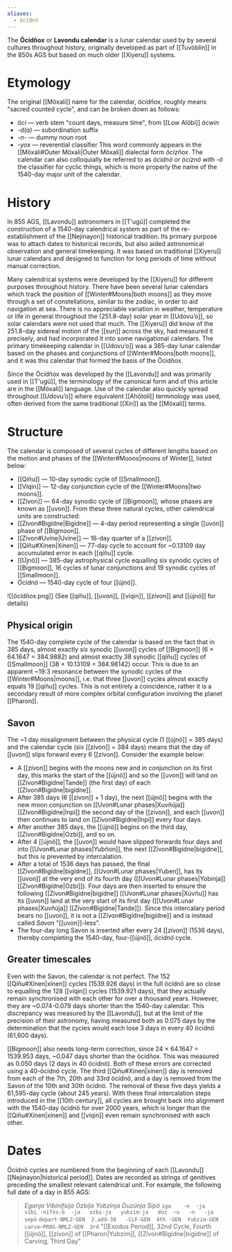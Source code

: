 ```yaml
---
aliases:
  - öcídnö
---
```

The **Öcídñox** or **Lavondu calendar** is a lunar calendar used by by several cultures throughout history, originally developed as part of [[Tuvöblin]] in the 850s AGS but based on much older [[Xiyeru]] systems.
# Etymology
The original [[Möxali]] name for the calendar, *öcídñox*, roughly means "sacred counted cycle", and can be broken down as follows:
- *öci* — verb stem "count days, measure time", from [[Low Alöbi]] *öcwin*
- *-d(a)* — subordination suffix
- *-n-* — dummy noun root
- *-yox* — reverential classifier
This word commonly appears in the [[Möxali#Outer Möxali|Outer Möxali]] dialectal form *öcízñox*. The calendar can also colloquially be referred to as *öcídnö* or *öcíznö* with *-ö* the classifier for cyclic things, which is more properly the name of the 1540-day major unit of the calendar.
# History
In 855 AGS, [[Lavondu]] astronomers in [[T'ugü]] completed the construction of a 1540-day calendrical system as part of the re-establishment of the [[Nejinayon]] historical tradition. Its primary purpose was to attach dates to historical records, but also aided astronomical observation and general timekeeping. It was based on traditional [[Xiyeru]] lunar calendars and designed to function for long periods of time without manual correction.

Many calendrical systems were developed by the [[Xiyeru]] for different purposes throughout history. There have been several lunar calendars which track the position of [[Winter#Moons|both moons]] as they move through a set of constellations, similar to the zodiac, in order to aid navigation at sea. There is no appreciable variation in weather, temperature or life in general throughout the (251.8-day) solar year in [[Udovuʼo]], so solar calendars were not used that much. The [[Xiyeru]] did know of the 251.8-day sidereal motion of the [[sun]] across the sky, had measured it precisely, and had incorporated it into some navigational calendars. The primary timekeeping calendar in [[Udovuʼo]] was a 385-day lunar calendar based on the phases and conjunctions of [[Winter#Moons|both moons]], and it was this calendar that formed the basis of the Öcídñox.

Since the Öcídñox was developed by the [[Lavondu]] and was primarily used in [[T'ugü]], the terminology of the canonical form and of this article are in the [[Möxali]] language. Use of the calendar also quickly spread throughout [[Udovuʼo]] where equivalent [[Ahōtoli]] terminology was used, often derived from the same traditional [[Xiri]] as the [[Möxali]] terms.
# Structure
The calendar is composed of several cycles of different lengths based on the motion and phases of the [[Winter#Moons|moons of Winter]], listed below:
- [[Qíñu]] — 10-day synodic cycle of [[Smallmoon]].
- [[Víqin]] — 12-day conjunction cycle of the [[Winter#Moons|two moons]].
- [[Zívon]] — 64-day synodic cycle of [[Bigmoon]], whose phases are known as [[uvon]].
From these three natural cycles, other calendrical units are constructed:
- [[Zívon#Bigídne|Bigídne]] — 4-day period representing a single [[uvon]] phase of [[Bigmoon]].
- [[Zívon#Uvíne|Uvíne]] — 16-day quarter of a [[zívon]].
- [[Qíñu#Xínen|Xínen]] — 77-day cycle to account for ~0.13109 day accumulated error in each [[qíñu]] cycle.
- [[Újnö]] — 385-day astrophysical cycle equalling six synodic cycles of [[Bigmoon]], 16 cycles of lunar conjunctions and 19 synodic cycles of [[Smallmoon]].
- Öcídnö — 1540-day cycle of four [[újnö]].

![[öcídñox.png]]
(See [[qíñu]], [[uvon]], [[víqin]], [[zívon]] and [[újnö]] for details)
## Physical origin
The 1540-day complete cycle of the calendar is based on the fact that in 385 days, almost exactly six synodic [[uvon]] cycles of [[Bigmoon]] (6 × 64.1647 = 384.9882) and almost exactly 38 synodic [[qíñu]] cycles of [[Smallmoon]] (38 × 10.13109 = 384.98142) occur. This is due to an apparent ~19:3 resonance between the synodic cycles of the [[Winter#Moons|moons]], i.e. that three [[uvon]] cycles almost exactly equals 19 [[qíñu]] cycles. This is not entirely a coincidence, rather it is a secondary result of more complex orbital configuration involving the planet [[Pharon]].
## Savon
The ~1 day misalignment between the physical cycle (1 [[újnö]] = 385 days) and the calendar cycle (six [[zívon]] = 384 days) means that the day of [[uvon]] slips forward every 6 [[zívon]]. Consider the example below:
- A [[zívon]] begins with the moons new and in conjunction on its first day, this marks the start of the [[újnö]] and so the [[uvon]] will land on [[Zívon#Bigídne|Tande]] (the first day) of each [[Zívon#Bigídne|bigídne]].
- After 385 days (6 [[zívon]] + 1 day), the next [[újnö]] begins with the new moon conjunction on [[Uvon#Lunar phases|Xuvñúja]] [[Zívon#Bigídne|Inpi]] the second day of the [[zívon]], and each [[uvon]] then continues to land on [[Zívon#Bigídne|Inpi]] every four days.
- After another 385 days, the [[újnö]] begins on the third day, [[Zívon#Bigídne|Ozbi]], and so on.
- After 4 [[újnö]], the [[uvon]] would have slipped forwards four days and into [[Uvon#Lunar phases|Yubñon]], the next [[Zívon#Bigídne|bigídne]], but this is prevented by intercalation.
- After a total of 1536 days has passed, the final [[Zívon#Bigídne|bigídne]], [[Uvon#Lunar phases|Yuben]], has its [[uvon]] at the very end of its fourth day ([[Uvon#Lunar phases|Yobinja]] [[Zívon#Bigídne|Ozbi]]). Four days are then inserted to ensure the following [[Zívon#Bigídne|bigídne]] [[Uvon#Lunar phases|Xúvñu]] has its [[uvon]] land at the very start of its first day ([[Uvon#Lunar phases|Xuvñúja]] [[Zívon#Bigídne|Tande]]). Since this intercalary period bears no [[uvon]], it is not a [[Zívon#Bigídne|bigídne]] and is instead called *Savon* "[[uvon]]-less".
- The four-day long Savon is inserted after every 24 [[zívon]] (1536 days), thereby completing the 1540-day, four-[[újnö]], *öcídnö* cycle.
## Greater timescales
Even with the Savon, the calendar is not perfect. The 152 [[Qíñu#Xínen|xínen]] cycles (1539.926 days) in the full öcídnö are so close to equalling the 128 [[víqin]] cycles (1539.921 days), that they actually remain synchronised with each other for over a thousand years. However, they are ~0.074-0.079 days shorter than the 1540-day calendar. This discrepancy was measured by the [[Lavondu]], but at the limit of the precision of their astronomy, having measured both as 0.075 days by the determination that the cycles would each lose 3 days in every 40 öcídnö (61,600 days).

[[Bigmoon]] also needs long-term correction, since 24 × 64.1647 = 1539.953 days, ~0.047 days shorter than the öcídñox. This was measured as 0.050 days (2 days in 40 öcídnö). Both of these errors are corrected using a 40-öcídnö cycle. The third [[Qíñu#Xínen|xínen]] day is removed from each of the 7th, 20th and 33rd öcídnö, and a day is removed from the Savon of the 10th and 30th öcídnö. The removal of these five days yields a 61,595-day cycle (about 245 years). With these final intercalation steps introduced in the [[10th century]], all cycles are brought back into alignment with the 1540-day öcídnö for over 2000 years, which is longer than the [[Qíñu#Xínen|xínen]] and [[víqin]] even remain synchronised with each other.
# Dates
Öcídnö cycles are numbered from the beginning of each [[Lavondu]] [[Nejinayon|historical period]]. Dates are recorded as strings of genitives preceding the smallest relevant calendrical unit. For example, the following full date of a day in 855 AGS:
> *Eganja Vibínifsíja Ozbíja Yobzínja Duzúnja Sipö*
> `iga    -n  -ja   víbi -nífös-ö  -ja   ozbi-ja   yubzim-ja   dúz  ~u   -n   -ja   sepö`
> `depart-NMLZ-GEN  2.add-30   -CLF-GEN  4th -GEN  Yubzim-GEN  carve~PROG-NMLZ-GEN  3rd`
> "[[Exodus Period]], 32nd Cycle, Fourth [[újnö]], [[zívon]] of [[Pharon|Yubzím]], [[Zívon#Bigídne|bigídne]] of Carving, Third Day"